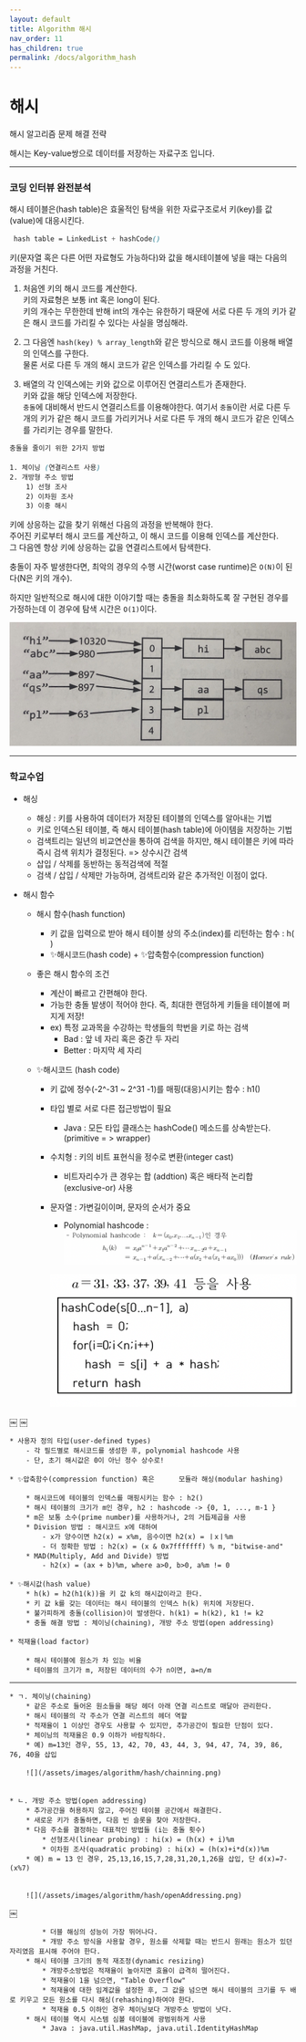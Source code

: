 ```yaml
---
layout: default
title: Algorithm 해시
nav_order: 11
has_children: true
permalink: /docs/algorithm_hash
---
```



# 해시

해시 알고리즘 문제 해결 전략  

해시는 Key-value쌍으로 데이터를 저장하는 자료구조 입니다.

---

### 코딩 인터뷰 완전분석

해시 테이블은(hash table)은 효울적인 탐색을 위한 자료구조로서 키(key)를 값(value)에 대응시킨다.  

```scss
 hash table = LinkedList + hashCode()
```

키(문자열 혹은 다른 어떤 자료형도 가능하다)와 값을 해시테이블에 넣을 때는 다음의 과정을 거친다.

1. 처음엔 키의 해시 코드를 계산한다.  
키의 자료형은 보통 int 혹은 long이 된다.  
키의 개수는 무한한데 반해 int의 개수는 유한하기 때문에 서로 다른 두 개의 키가 같은 해시 코드를 가리킬 수 있다는 사실을 명심해라.  

2. 그 다음엔 `hash(key) % array_length`와 같은 방식으로 해시 코드를 이용해 배열의 인덱스를 구한다.  
물론 서로 다른 두 개의 해시 코드가 같은 인덱스를 가리킬 수 도 있다.  

3. 배열의 각 인덱스에는 키와 값으로 이루어진 연결리스트가 존재한다.  
키와 값을 해당 인덱스에 저장한다.  
`충돌`에 대비해서 반드시 연결리스트를 이용해야한다.
여기서 `충돌`이란 서로 다른 두 개의 키가 같은 해시 코드를 가리키거나 서로 다른 두 개의 해시 코드가 같은 인덱스를 가리키는 경우를 말한다.  

```scss
충돌을 줄이기 위한 2가지 방법  

1. 체이닝 (연결리스트 사용)
2. 개방형 주소 방법
    1) 선형 조사
    2) 이차원 조사
    3) 이중 해시
```

키에 상응하는 값을 찾기 위해선 다음의 과정을 반복해야 한다.  
주어진 키로부터 해시 코드를 계산하고, 이 해시 코드를 이용해 인덱스를 계산한다.  
그 다음엔 항상 키에 상응하는 값을 연결리스트에서 탐색한다.  

충돌이 자주 발생한다면, 최악의 경우의 수행 시간(worst case runtime)은 `O(N)`이 된다(N은 키의 개수).  

하지만 일반적으로 해시에 대한 이야기할 때는 충돌을 최소화하도록 잘 구현된 경우를 가정하는데 이 경우에 탐색 시간은 `O(1)`이다.

![](/assets/images/algorithm/hash/hash.jpeg)  

---

### 학교수업


* 해싱
    * 해싱 : 키를 사용하여 데이터가 저장된 테이블의 인덱스를 알아내는 기법
    * 키로 인덱스된 테이블, 즉 해시 테이블(hash table)에 아이템을 저장하는 기법
    * 검색트리는 일년의 비교연산을 통하여 검색을 하지만, 해시 테이블은 키에 따라 즉시 검색 위치가 결정된다. => 상수시간 검색
    * 삽입 / 삭제를 동반하는 동적검색에 적절  
    * 검색 / 삽입 / 삭제만 가능하며, 검색트리와 같은 추가적인 이점이 없다.  
    
    
* 해시 함수
    * 해시 함수(hash function)
        * 키 값을 입력으로 받아 해시 테이블 상의 주소(index)를 리턴하는 함수 : h( )
        * ✨해시코드(hash code) + ✨압축함수(compression function)

    * 좋은 해시 함수의 조건
        * 계산이 빠르고 간편해야 한다.
        * 가능한 충돌 발생이 적어야 한다. 즉, 최대한 랜덤하게 키들을 테이블에 퍼지게 저장!
        * ex) 특정 교과목을 수강하는 학생들의 학번을 키로 하는 검색
			- Bad : 앞 네 자리 혹은 중간 두 자리
			- Better : 마지막 세 자리

    * ✨해시코드 (hash code)
        * 키 값에 정수(-2^-31 ~ 2^31 -1)를 매핑(대응)시키는 함수 : h1()
        * 타입 별로 서로 다른 접근방법이 필요
			- Java : 모든 타입 클래스는 hashCode() 메소드를 상속받는다. (primitive = > wrapper)
        * 수치형 : 키의 비트 표현식을 정수로 변환(integer cast)
			- 비트자리수가 큰 경우는 합 (addtion) 혹은 배타적 논리합 (exclusive-or) 사용
        * 문자열 : 가변길이이며, 문자의 순서가 중요

			- Polynomial hashcode :
			![](/assets/images/algorithm/hash/polynomialHashcode.png)  
			
		    ![](/assets/images/algorithm/hash/hashCode.png)  
		    



￼
￼

    * 사용자 정의 타입(user-defined types)
		- 각 필드별로 해시코드를 생성한 후, polynomial hashcode 사용
		- 단, 초기 해시값은 0이 아닌 정수 상수로!

    * ✨압축함수(compression function) 혹은      모듈라 해싱(modular hashing)

        * 해시코드에 테이블의 인덱스를 매핑시키는 함수 : h2()
        * 해시 테이블의 크기가 m인 경우, h2 : hashcode -> {0, 1, ..., m-1 }
        * m은 보통 소수(prime number)를 사용하거나, 2의 거듭제곱을 사용
        * Division 방법 : 해시코드 x에 대하여
			- x가 양수이면 h2(x) = x%m, 음수이면 h2(x) = ㅣxㅣ%m
			- 더 정확한 방법 : h2(x) = (x & 0x7fffffff) % m, "bitwise-and"
        * MAD(Multiply, Add and Divide) 방법
			- h2(x) = (ax + b)%m, where a>0, b>0, a%m != 0

    * ✨해시값(hash value)
        * h(k) = h2(h1(k))을 키 값 k의 해시값이라고 한다.
        * 키 값 k를 갖는 데이터는 해시 테이블의 인덱스 h(k) 위치에 저장된다.
        * 불가피하게 충돌(collision)이 발생한다. h(k1) = h(k2), k1 != k2
        * 충돌 해결 방법 : 체이닝(chaining), 개방 주소 방법(open addressing)

    * 적재율(load factor)

        * 해시 테이블에 원소가 차 있는 비율
        * 테이블의 크기가 m, 저장된 데이터의 수가 n이면, a=n/m  
        
        
---


    * ㄱ. 체이닝(chaining)
        * 같은 주소로 들어온 원소들을 해당 헤더 아래 연결 리스트로 매달아 관리한다.
        * 해시 테이블의 각 주소가 연결 리스트의 헤더 역할
        * 적재율이 1 이상인 경우도 사용할 수 있지만, 추가공간이 필요한 단점이 있다.
        * 체이닝의 적재율은 0.9 이하가 바람직하다.
        * 예) m=13인 경우, 55, 13, 42, 70, 43, 44, 3, 94, 47, 74, 39, 86, 76, 40을 삽입  
    
        ![](/assets/images/algorithm/hash/chainning.png)  


    * ㄴ. 개방 주소 방법(open addressing)
        * 추가공간을 허용하지 않고, 주어진 테이블 공간에서 해결한다.
        * 새로운 키가 충돌하면, 다음 빈 슬롯을 찾아 저장한다.
        * 다음 주소를 결정하는 대표적인 방법들 (i는 충돌 횟수)
            * 선형조사(linear probing) : hi(x) = (h(x) + i)%m
            * 이차원 조사(quadratic probing) : hi(x) = (h(x)+i*d(x))%m
        * 예) m = 13 인 경우, 25,13,16,15,7,28,31,20,1,26을 삽입, 단 d(x)=7-(x%7)  
        

        ![](/assets/images/algorithm/hash/openAddressing.png)  
￼

            * 더블 해싱의 성능이 가장 뛰어나다.
            * 개방 주소 방식을 사용할 경우, 원소를 삭제할 때는 반드시 원래는 원소가 있던 자리였음 표시해 주어야 한다.
        * 해시 테이블 크기의 동적 재조정(dynamic resizing)
            * 개방주소방법은 적재율이 높아지면 효율이 급격히 떨어진다.
            * 적재율이 1을 넘으면, "Table Overflow"
            * 적재율에 대한 임계값을 설정한 후, 그 값을 넘으면 해시 테이블의 크기를 두 배로 키우고 모든 원소를 다시 해싱(rehashing)하여야 한다.
            * 적재율 0.5 이하인 경우 체이닝보다 개방주소 방법이 낫다.
        * 해시 테이블 역시 시스템 심볼 테이블에 광범위하게 사용
            * Java : java.util.HashMap, java.util.IdentityHashMap
